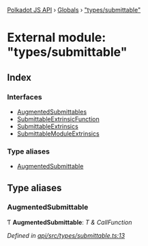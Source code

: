 [Polkadot JS API](../README.md) › [Globals](../globals.md) › ["types/submittable"](_types_submittable_.md)

# External module: "types/submittable"

## Index

### Interfaces

* [AugmentedSubmittables](../interfaces/_types_submittable_.augmentedsubmittables.md)
* [SubmittableExtrinsicFunction](../interfaces/_types_submittable_.submittableextrinsicfunction.md)
* [SubmittableExtrinsics](../interfaces/_types_submittable_.submittableextrinsics.md)
* [SubmittableModuleExtrinsics](../interfaces/_types_submittable_.submittablemoduleextrinsics.md)

### Type aliases

* [AugmentedSubmittable](_types_submittable_.md#augmentedsubmittable)

## Type aliases

###  AugmentedSubmittable

Ƭ **AugmentedSubmittable**: *T & CallFunction*

*Defined in [api/src/types/submittable.ts:13](https://github.com/polkadot-js/api/blob/00026a173f/packages/api/src/types/submittable.ts#L13)*
